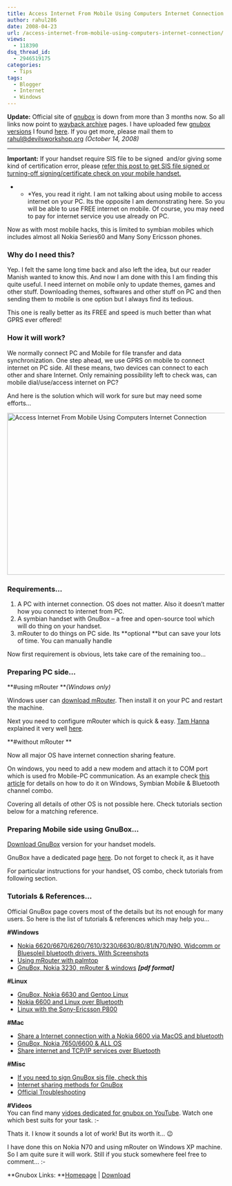 ```yaml
---
title: Access Internet From Mobile Using Computers Internet Connection
author: rahul286
date: 2008-04-23
url: /access-internet-from-mobile-using-computers-internet-connection/
views:
  - 118390
dsq_thread_id:
  - 2946519175
categories:
  - Tips
tags:
  - Blogger
  - Internet
  - Windows
---
```

**Update:** Official site of <a href="http://gnubox.dnsalias.org/gnubox/" onclick="_gaq.push(['_trackEvent', 'outbound-article', 'http://gnubox.dnsalias.org/gnubox/', 'gnubox']);" >gnubox</a> is down from more than 3 months now. So all links now point to <a href="http://web.archive.org/" onclick="_gaq.push(['_trackEvent', 'outbound-article', 'http://web.archive.org/', 'wayback archive']);" >wayback archive</a> pages. I have uploaded few <a href="http://pub.rtcamp.com/mobile/gnubox/" onclick="_gaq.push(['_trackEvent', 'outbound-article', 'http://pub.rtcamp.com/mobile/gnubox/', 'gnubox versions']);" >gnubox versions</a> I found <a href="http://pub.rtcamp.com/mobile/gnubox/" onclick="_gaq.push(['_trackEvent', 'outbound-article', 'http://pub.rtcamp.com/mobile/gnubox/', 'here']);" >here</a>. If you get more, please mail them to rahul@devilsworkshop.org *(October 14, 2008)*

* * *

**Important:** If your handset require SIS file to be signed  and/or giving some kind of certification error, please [refer this post to get SIS file signed or turning-off signing/certificate check on your mobile handset.][1]</p> 

* * *Yes, you read it right. I am not talking about using mobile to access internet on your PC. Its the opposite I am demonstrating here. So you will be able to use FREE internet on mobile. Of course, you may need to pay for internet service you use already on PC.</p> 

Now as with most mobile hacks, this is limited to symbian mobiles which includes almost all Nokia Series60 and Many Sony Ericsson phones.

### Why do I need this?

Yep. I felt the same long time back and also left the idea, but our reader Manish wanted to know this. And now I am done with this I am finding this quite useful. I need internet on mobile only to update themes, games and other stuff. Downloading themes, softwares and other stuff on PC and then sending them to mobile is one option but I always find its tedious.

This one is really better as its FREE and speed is much better than what GPRS ever offered!

### How it will work?

We normally connect PC and Mobile for file transfer and data synchronization. One step ahead, we use GPRS on mobile to connect internet on PC side. All these means, two devices can connect to each other and share Internet. Only remaining possibility left to check was, can mobile dial/use/access internet on PC?

And here is the solution which will work for sure but may need some efforts&#8230;

[<img class="wp-image-51446" style="border-top-width: 0px;border-left-width: 0px;border-bottom-width: 0px;border-right-width: 0px" src="http://cdn.devilsworkshop.org/files/2008/04/image-thumb29.png" border="0" alt="Access Internet From Mobile Using Computers Internet Connection" width="519" height="375" />][2]

### Requirements&#8230;

  1. A PC with internet connection. OS does not matter. Also it doesn&#8217;t matter how you connect to internet from PC.
  2. A symbian handset with GnuBox &#8211; a free and open-source tool which will do thing on your handset.
  3. mRouter to do things on PC side. Its **optional **but can save your lots of time. You can manually handle

Now first requirement is obvious, lets take care of the remaining too&#8230;

### Preparing PC side&#8230;

**#using mRouter ***(Windows only)*

Windows user can <a href="http://pub.rtcamp.com/windows/mRouter3Installer.exe" onclick="_gaq.push(['_trackEvent', 'outbound-article', 'http://pub.rtcamp.com/windows/mRouter3Installer.exe', 'download mRouter']);" >download mRouter</a>. Then install it on your PC and restart the machine.

Next you need to configure mRouter which is quick & easy. <a href="http://www.palminfocenter.com/news/8567/howto-bluetooth-internet-with-windows-xp/" onclick="_gaq.push(['_trackEvent', 'outbound-article', 'http://www.palminfocenter.com/news/8567/howto-bluetooth-internet-with-windows-xp/', 'Tam Hanna']);" >Tam Hanna</a> explained it very well <a href="http://www.palminfocenter.com/news/8567/howto-bluetooth-internet-with-windows-xp/" onclick="_gaq.push(['_trackEvent', 'outbound-article', 'http://www.palminfocenter.com/news/8567/howto-bluetooth-internet-with-windows-xp/', 'here']);" >here</a>.

**#without mRouter **

Now all major OS have internet connection sharing feature.

On windows, you need to add a new modem and attach it to COM port which is used fro Mobile-PC communication. As an example check <a href="http://web.singnet.com.sg/~kinston/Bluetooth%20Internet.htm" onclick="_gaq.push(['_trackEvent', 'outbound-article', 'http://web.singnet.com.sg/~kinston/Bluetooth%20Internet.htm', 'this article']);" >this article</a> for details on how to do it on Windows, Symbian Mobile & Bluetooth channel combo.

Covering all details of other OS is not possible here. Check tutorials section below for a matching reference.

### Preparing Mobile side using GnuBox&#8230;

<a href="http://pub.rtcamp.com/mobile/gnubox/" onclick="_gaq.push(['_trackEvent', 'outbound-article', 'http://pub.rtcamp.com/mobile/gnubox/', 'Download GnuBox']);" >Download GnuBox</a> version for your handset models.

GnuBox have a dedicated page <a href="http://web.archive.org/web/20080125044214/http://gnubox.dnsalias.org/gnubox/" onclick="_gaq.push(['_trackEvent', 'outbound-article', 'http://web.archive.org/web/20080125044214/http://gnubox.dnsalias.org/gnubox/', 'here']);" >here</a>. Do not forget to check it, as it have

For particular instructions for your handset, OS combo, check tutorials from following section.

### Tutorials & References&#8230;

Official GnuBox page covers most of the details but its not enough for many users. So here is the list of tutorials & references which may help you&#8230;

**#Windows**

  * <a href="http://web.singnet.com.sg/~kinston/Bluetooth%20Internet.htm" onclick="_gaq.push(['_trackEvent', 'outbound-article', 'http://web.singnet.com.sg/~kinston/Bluetooth%20Internet.htm', 'Nokia 6620/6670/6260/7610/3230/6630/80/81/N70/N90. Widcomm or Bluesoleil bluetooth drivers. With Screenshots']);" >Nokia 6620/6670/6260/7610/3230/6630/80/81/N70/N90. Widcomm or Bluesoleil bluetooth drivers. With Screenshots</a>
  * <a href="http://www.palminfocenter.com/news/8567/howto-bluetooth-internet-with-windows-xp/" onclick="_gaq.push(['_trackEvent', 'outbound-article', 'http://www.palminfocenter.com/news/8567/howto-bluetooth-internet-with-windows-xp/', 'Using mRouter with palmtop']);" >Using mRouter with palmtop</a>
  * <a href="http://matdonline.free.fr/pdf/gnubox_with_Nokia3230.pdf" onclick="_gaq.push(['_trackEvent', 'outbound-article', 'http://matdonline.free.fr/pdf/gnubox_with_Nokia3230.pdf', 'GnuBox, Nokia 3230, mRouter & windows']);" >GnuBox, Nokia 3230, mRouter & windows</a> ***[pdf format]***

**#Linux**

  * <a href="http://web.archive.org/web/20060714232554/http://www.symbianos.org/yabbse/index.php?board=2;action=display;threadid=529" onclick="_gaq.push(['_trackEvent', 'outbound-article', 'http://web.archive.org/web/20060714232554/http://www.symbianos.org/yabbse/index.php?board=2;action=display;threadid=529', 'GnuBox, Nokia 6630 and Gentoo Linux']);" >GnuBox, Nokia 6630 and Gentoo Linux</a>
  * <a href="http://www.unix-ag.uni-kl.de/~leonard/linux-n6600-howto.html" onclick="_gaq.push(['_trackEvent', 'outbound-article', 'http://www.unix-ag.uni-kl.de/~leonard/linux-n6600-howto.html', 'Nokia 6600 and Linux over Bluetooth']);" >Nokia 6600 and Linux over Bluetooth</a>
  * <a href="http://www.kevinboone.com/p800_linux.html" onclick="_gaq.push(['_trackEvent', 'outbound-article', 'http://www.kevinboone.com/p800_linux.html', 'Linux with the Sony-Ericsson P800']);" >Linux with the Sony-Ericsson P800</a>

**#Mac**

  * <a href="http://www.slamslash.com/nokia6600/" onclick="_gaq.push(['_trackEvent', 'outbound-article', 'http://www.slamslash.com/nokia6600/', 'Share a Internet connection with a Nokia 6600 via MacOS and bluetooth']);" >Share a Internet connection with a Nokia 6600 via MacOS and bluetooth</a>
  * <a href="http://mikie.iki.fi/symbian/bt-ap.html" onclick="_gaq.push(['_trackEvent', 'outbound-article', 'http://mikie.iki.fi/symbian/bt-ap.html', 'GnuBox, Nokia 7650/6600 & ALL OS']);" >GnuBox, Nokia 7650/6600 & ALL OS</a>
  * <a href="http://www.macosxhints.com/article.php?story=20031117142051675&mode=print" onclick="_gaq.push(['_trackEvent', 'outbound-article', 'http://www.macosxhints.com/article.php?story=20031117142051675&mode=print', 'Share internet and TCP/IP services over Bluetooth']);" >Share internet and TCP/IP services over Bluetooth</a>

**#Misc**

  * <a href="http://www.imserba.com/forum/showthread.php?t=78309" onclick="_gaq.push(['_trackEvent', 'outbound-article', 'http://www.imserba.com/forum/showthread.php?t=78309', 'If you need to sign GnuBox sis file, check this']);" >If you need to sign GnuBox sis file, check this</a>
  * <a href="http://web.archive.org/web/20070814001601/http://gnubox.dnsalias.org/gnubox/sharing.html" onclick="_gaq.push(['_trackEvent', 'outbound-article', 'http://web.archive.org/web/20070814001601/http://gnubox.dnsalias.org/gnubox/sharing.html', 'Internet sharing methods for GnuBox']);" >Internet sharing methods for GnuBox</a>
  * <a href="http://web.archive.org/web/20080125043613/http://gnubox.dnsalias.org/gnubox/trouble.html" onclick="_gaq.push(['_trackEvent', 'outbound-article', 'http://web.archive.org/web/20080125043613/http://gnubox.dnsalias.org/gnubox/trouble.html', 'Official Troubleshooting']);" >Official Troubleshooting</a>

**#Videos**  
You can find many <a href="http://www.youtube.com/results?search_query=gnubox" onclick="_gaq.push(['_trackEvent', 'outbound-article', 'http://www.youtube.com/results?search_query=gnubox', 'vidoes dedicated for gnubox on YouTube']);" >vidoes dedicated for gnubox on YouTube</a>. Watch one which best suits for your task. <img src="http://devilsworkshop.org/wp-includes/images/smilies/simple-smile.png" alt=":-)" class="wp-smiley" style="height: 1em; max-height: 1em;" />

Thats it. I know it sounds a lot of work! But its worth it&#8230; 😉

I have done this on Nokia N70 and using mRouter on Windows XP machine. So I am quite sure it will work. Still if you stuck somewhere feel free to comment&#8230; <img src="http://devilsworkshop.org/wp-includes/images/smilies/simple-smile.png" alt=":-)" class="wp-smiley" style="height: 1em; max-height: 1em;" />

**Gnubox Links: **<a href="http://web.archive.org/web/20080125044214/http://gnubox.dnsalias.org/gnubox/" onclick="_gaq.push(['_trackEvent', 'outbound-article', 'http://web.archive.org/web/20080125044214/http://gnubox.dnsalias.org/gnubox/', 'Homepage']);" >Homepage</a> | <a href="http://pub.rtcamp.com/mobile/gnubox/" onclick="_gaq.push(['_trackEvent', 'outbound-article', 'http://pub.rtcamp.com/mobile/gnubox/', 'Download']);" >Download</a>

 [1]: http://devilsworkshop.org/open-signed-online-get-symbian-apps-signed-for-free-mobile/
 [2]: http://cdn.devilsworkshop.org/files/2008/04/image33.png
